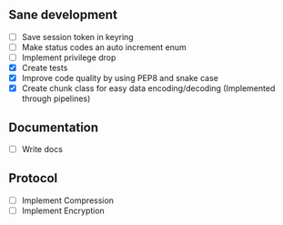 ## Sane development
- [ ] Save session token in keyring
- [ ] Make status codes an auto increment enum
- [ ] Implement privilege drop
- [X] Create tests
- [X] Improve code quality by using PEP8 and snake case
- [X] Create chunk class for easy data encoding/decoding (Implemented through pipelines)

## Documentation
- [ ] Write docs

## Protocol
- [ ] Implement Compression
- [ ] Implement Encryption
